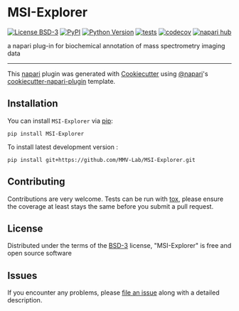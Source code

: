 # MSI-Explorer

[![License BSD-3](https://img.shields.io/pypi/l/MSI-Explorer.svg?color=green)](https://github.com/MMV-Lab/MSI-Explorer/raw/main/LICENSE)
[![PyPI](https://img.shields.io/pypi/v/MSI-Explorer.svg?color=green)](https://pypi.org/project/MSI-Explorer)
[![Python Version](https://img.shields.io/pypi/pyversions/MSI-Explorer.svg?color=green)](https://python.org)
[![tests](https://github.com/MMV-Lab/MSI-Explorer/workflows/tests/badge.svg)](https://github.com/MMV-Lab/MSI-Explorer/actions)
[![codecov](https://codecov.io/gh/MMV-Lab/MSI-Explorer/branch/main/graph/badge.svg?token=LR8CU032ZD)](https://codecov.io/gh/MMV-Lab/MSI-Explorer)
[![napari hub](https://img.shields.io/endpoint?url=https://api.napari-hub.org/shields/MSI-Explorer)](https://napari-hub.org/plugins/MSI-Explorer)

a napari plug-in for biochemical annotation of mass spectrometry imaging data

----------------------------------

This [napari] plugin was generated with [Cookiecutter] using [@napari]'s [cookiecutter-napari-plugin] template.

<!--
Don't miss the full getting started guide to set up your new package:
https://github.com/napari/cookiecutter-napari-plugin#getting-started

and review the napari docs for plugin developers:
https://napari.org/stable/plugins/index.html
-->

## Installation

You can install `MSI-Explorer` via [pip]:

    pip install MSI-Explorer



To install latest development version :

    pip install git+https://github.com/MMV-Lab/MSI-Explorer.git


## Contributing

Contributions are very welcome. Tests can be run with [tox], please ensure
the coverage at least stays the same before you submit a pull request.

## License

Distributed under the terms of the [BSD-3] license,
"MSI-Explorer" is free and open source software

## Issues

If you encounter any problems, please [file an issue] along with a detailed description.

[napari]: https://github.com/napari/napari
[Cookiecutter]: https://github.com/audreyr/cookiecutter
[@napari]: https://github.com/napari
[MIT]: http://opensource.org/licenses/MIT
[BSD-3]: http://opensource.org/licenses/BSD-3-Clause
[GNU GPL v3.0]: http://www.gnu.org/licenses/gpl-3.0.txt
[GNU LGPL v3.0]: http://www.gnu.org/licenses/lgpl-3.0.txt
[Apache Software License 2.0]: http://www.apache.org/licenses/LICENSE-2.0
[Mozilla Public License 2.0]: https://www.mozilla.org/media/MPL/2.0/index.txt
[cookiecutter-napari-plugin]: https://github.com/napari/cookiecutter-napari-plugin

[file an issue]: https://github.com/MMV-Lab/MSI-Explorerissues

[napari]: https://github.com/napari/napari
[tox]: https://tox.readthedocs.io/en/latest/
[pip]: https://pypi.org/project/pip/
[PyPI]: https://pypi.org/
